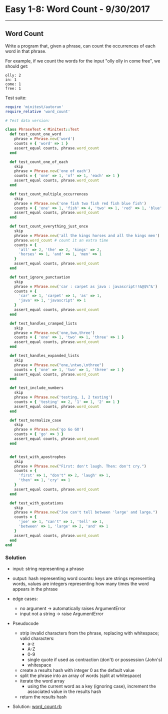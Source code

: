 
[comment]: # (word_count.md)

# Easy 1-8: Word Count - 9/30/2017

---
## Word Count

Write a program that, given a phrase, can count the occurrences of each word in that phrase.

For example, if we count the words for the input "olly olly in come free", we should get:
```
olly: 2
in: 1
come: 1
free: 1
```

Test suite:
``` ruby
require 'minitest/autorun'
require_relative 'word_count'

# Test data version:

class PhraseTest < Minitest::Test
  def test_count_one_word
    phrase = Phrase.new('word')
    counts = { 'word' => 1 }
    assert_equal counts, phrase.word_count
  end

  def test_count_one_of_each
    skip
    phrase = Phrase.new('one of each')
    counts = { 'one' => 1, 'of' => 1, 'each' => 1 }
    assert_equal counts, phrase.word_count
  end

  def test_count_multiple_occurrences
    skip
    phrase = Phrase.new('one fish two fish red fish blue fish')
    counts = { 'one' => 1, 'fish' => 4, 'two' => 1, 'red' => 1, 'blue' => 1 }
    assert_equal counts, phrase.word_count
  end

  def test_count_everything_just_once
    skip
    phrase = Phrase.new('all the kings horses and all the kings men')
    phrase.word_count # count it an extra time
    counts = {
      'all' => 2, 'the' => 2, 'kings' => 2,
      'horses' => 1, 'and' => 1, 'men' => 1
    }
    assert_equal counts, phrase.word_count
  end

  def test_ignore_punctuation
    skip
    phrase = Phrase.new('car : carpet as java : javascript!!&@$%^&')
    counts = {
      'car' => 1, 'carpet' => 1, 'as' => 1,
      'java' => 1, 'javascript' => 1
    }
    assert_equal counts, phrase.word_count
  end

  def test_handles_cramped_lists
    skip
    phrase = Phrase.new('one,two,three')
    counts = { 'one' => 1, 'two' => 1, 'three' => 1 }
    assert_equal counts, phrase.word_count
  end

  def test_handles_expanded_lists
    skip
    phrase = Phrase.new("one,\ntwo,\nthree")
    counts = { 'one' => 1, 'two' => 1, 'three' => 1 }
    assert_equal counts, phrase.word_count
  end

  def test_include_numbers
    skip
    phrase = Phrase.new('testing, 1, 2 testing')
    counts = { 'testing' => 2, '1' => 1, '2' => 1 }
    assert_equal counts, phrase.word_count
  end

  def test_normalize_case
    skip
    phrase = Phrase.new('go Go GO')
    counts = { 'go' => 3 }
    assert_equal counts, phrase.word_count
  end


  def test_with_apostrophes
    skip
    phrase = Phrase.new("First: don't laugh. Then: don't cry.")
    counts = {
      'first' => 1, "don't" => 2, 'laugh' => 1,
      'then' => 1, 'cry' => 1
    }
    assert_equal counts, phrase.word_count
  end

  def test_with_quotations
    skip
    phrase = Phrase.new("Joe can't tell between 'large' and large.")
    counts = {
      'joe' => 1, "can't" => 1, 'tell' => 1,
      'between' => 1, 'large' => 2, 'and' => 1
    }
    assert_equal counts, phrase.word_count
  end
end
```


### Solution
* input: string representing a phrase
* output: hash representing word counts: keys are strings representing words, values are integers representing how many times the word appears in the phrase
* edge cases:
  - no argument -> automatically raises ArgumentError
  - input not a string -> raise ArgumentError


* Pseudocode
  - strip invalid characters from the phrase, replacing with whitespace; valid characters:
    + a-z
    + A-Z
    + 0-9
    + single quote if used as contraction (don't) or possession (John's)
    + whitespace
  - create a results hash with integer 0 as the default value
  - split the phrase into an array of words (split at whitespace)
  - iterate the word array
    + using the current word as a key (ignoring case), increment the associated value in the results hash
  - return the results hash


* Solution: [word_count.rb](word_count.rb)
